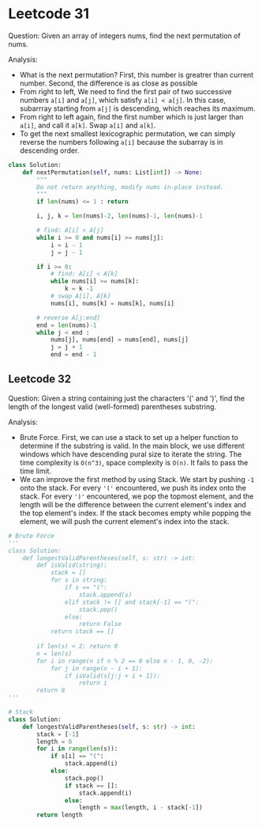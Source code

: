 # Leetcode 31

Question: Given an array of integers nums, find the next permutation of nums.

Analysis:
- What is the next permutation? First, this number is greatrer than current number. Second, the difference is as close as possible
- From right to left, We need to find the first pair of two successive numbers `a[i]` and `a[j]`, which satisfy `a[i] < a[j]`. In this case, subarrray starting from `a[j]` is descending, which reaches its maximum.
- From right to left again, find the first number which is just larger than `a[i]`, and call it `a[k]`. Swap `a[i]` and `a[k]`. 
- To get the next smallest lexicographic permutation, we can simply reverse the numbers following `a[i]` because the subarray is in descending order.

```python
class Solution:
    def nextPermutation(self, nums: List[int]) -> None:
        """
        Do not return anything, modify nums in-place instead.
        """
        if len(nums) <= 1 : return

        i, j, k = len(nums)-2, len(nums)-1, len(nums)-1

        # find: A[i] < A[j]
        while i >= 0 and nums[i] >= nums[j]:
            i = i - 1
            j = j - 1

        if i >= 0:  
            # find: A[i] < A[k]
            while nums[i] >= nums[k]:
                k = k -1
            # swap A[i], A[k]
            nums[i], nums[k] = nums[k], nums[i]

        # reverse A[j:end]
        end = len(nums)-1
        while j < end :
            nums[j], nums[end] = nums[end], nums[j]
            j = j + 1
            end = end - 1
```

## Leetcode 32

Question: Given a string containing just the characters '(' and ')', find the length of the longest valid (well-formed) parentheses substring.

Analysis: 
- Brute Force. First, we can use a stack to set up a helper function to determine if the substring is valid. In the main block, we use different windows which have descending pural size to iterate the string. The time complexity is `O(n^3)`, space complexity is `O(n)`. It fails to pass the time limit.
- We can improve the first method by using Stack. We start by pushing `-1` onto the stack. For every `'('` encountered, we push its index onto the stack. For every `')'` encountered, we pop the topmost element, and the length will be the difference between the current element's index and the top element's index. If the stack becomes empty while popping the element, we will push the current element's index into the stack. 


```python
# Brute Force
'''
class Solution:
    def longestValidParentheses(self, s: str) -> int:
        def isValid(string):
            stack = []
            for s in string:
                if s == "(":
                    stack.append(s)
                elif stack != [] and stack[-1] == "(":
                    stack.pop()
                else:
                    return False
            return stack == []
        
        if len(s) < 2: return 0
        n = len(s)
        for i in range(n if n % 2 == 0 else n - 1, 0, -2):
            for j in range(n - i + 1):
                if isValid(s[j:j + i + 1]):
                    return i
        return 0
'''   

# Stack
class Solution:
    def longestValidParentheses(self, s: str) -> int:
        stack = [-1]
        length = 0
        for i in range(len(s)):
            if s[i] == "(":
                stack.append(i)
            else:
                stack.pop()
                if stack == []:
                    stack.append(i)
                else:
                    length = max(length, i - stack[-1])
        return length
```
